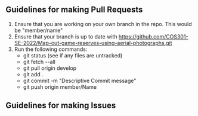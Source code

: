 ## Guidelines for making Pull Requests
1. Ensure that you are working on your own branch in the repo. This would be "member/name"
2. Ensure that your branch is up to date with https://github.com/COS301-SE-2022/Map-out-game-reserves-using-aerial-photographs.git
3. Run the following commands:
    - git status (see if any files are untracked)
    - git fetch --all
    - git pull origin develop
    - git add .
    - git commit -m "Descriptive Commit message"
    - git push origin member/Name


## Guidelines for making Issues
